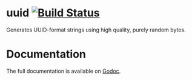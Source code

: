 # uuid [![Build Status](https://travis-ci.org/hashicorp/go-uuid.svg?branch=master)](https://travis-ci.org/hashicorp/go-uuid)

Generates UUID-format strings using high quality, purely random bytes.

Documentation
=============

The full documentation is available on [Godoc](http://godoc.org/github.com/hashicorp/go-uuid).
